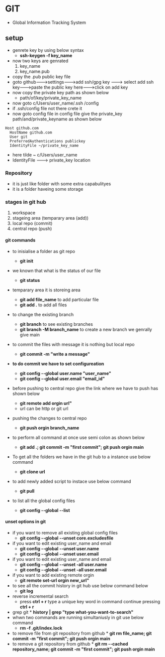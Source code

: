 # GIT
* Global Information Tracking System
## setup
* genrete key by using below syntax
    * **ssh-keygen -f key_name**
* now two keys are genrated
    1. key_name
    2. key_name.pub
* copy the .pub public key file
* goto github--->settings--->add ssh/gpg key ---> select add ssh key--->paste the public key here--->click on add key
* now copy the private key path as shown below
    * path/of/key/private_key_name
* now goto c/Users/user_name/.ssh /config
* if .ssh/config file not there crete it 
* now goto config file in config file give the private_key path/and/private_keyname as shown below
```git
Host github.com
  HostName github.com
  User git
  PreferredAuthentications publickey
  IdentityFile ~/private_key_name
```
* here tilde ~ c/Users/user_name
* IdentityFile ---> private_key location

### Repository
* it is just like folder with some extra capabulityes 
* it is a folder haveing some storage

### stages in git hub
1. workspace
2. stageing area (temparary area (add))
3. local repo (commit)
4. central repo (push)

#### git commands
* to inisialise a folder as git repo
    * **git init**
* we known that what is the status of our file
    * **git status**
* temparary area  it is storeing area
    * **git add file_name** to add particular file
    * **git add .** to add all files
* to change the existing branch 
    * **git branch**    to see existing branches
    * **git branch -M branch_name**  to create a new branch we genrally give main

* to commit the files with message it is nothing but local repo
    * **git commit -m "write a message"**
* **to do commit we have to set configureation**
    * **git config --global user.name "user_name"**
    * **git config --global user.email "email_id"**
* before pushing to central repo give the link where we have to push has shown below
    * **git remote add orgin url"**
    * url can be http or git url
* pushing the changes to central repo
    * **git push orgin branch_name**
* to perform all command at once use semi colon as shown below
    * **git add .; git commit -m "first commit"; git push orgin main**
* To get all the folders we have in the git hub to a instance use below command 
    * **git clone url**
* to add newly added script to instace use below command 
    * **git pull**
* to list all the global config files
    * **git config --global --list**
#### unset options in git
* if you want to remove all existing global config files
    * **git config --global  --unset core.excludesfile**
* if you want to edit existing user_name and email
    * **git config --global --unset user.name**
    * **git config --global --unset user.email**
* if you want to edit existing user_name and email
    * **git config --global --unset -all user.name**
    * **git config --global --unset -all user.email**
* if you want to add existing remote orgin
    * **git remote set-url orgin new_url"**
* to see all the commit history in git hub use below command below
    * **git log**
* reverse incremental search
    * press **ctrl + r** type a unique key word in command continue pressing **ctrl + r** 
* grep git
      * **history | grep "type what-you-want-to-search"**
* whwn two commands are running simultaniusly in git  use below command
    *  **rm -f .git/index.lock**
* to remove file from git repository from github
      * **git rm file_name; git commit -m "first commit"; git push orgin main**
* to remove a git repository from github
      * **git rm --cached repository_name; git commit -m "first commit"; git push orgin main**
